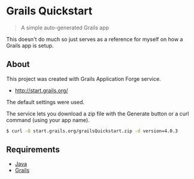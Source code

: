 # Grails Quickstart
> A simple auto-generated Grails app

This doesn't do much so just serves as a reference for myself on how a Grails app is setup.


## About

This project was created with Grails Application Forge service.

- http://start.grails.org/

The default settings were used.

The service lets you download a zip file with the Generate button or a curl command (using your app name).

```sh
$ curl -O start.grails.org/grailsQuickstart.zip -d version=4.0.3
```


## Requirements

- [Java](https://java.com)
- [Grails](https://grails.org)

